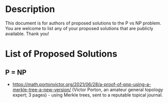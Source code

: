# Description

This document is for authors of proposed solutions to the P vs NP problem.  You are welcome to list any of your proposed solutions that are publicly available.  Thank you!

# List of Proposed Solutions

## P = NP

* https://math.portonvictor.org/2021/06/28/a-proof-of-pnp-using-a-merkle-tree-a-new-version/
 (Victor Porton, an amateur general topology expert; 3 pages) - using Merkle trees, sent to a reputable topical journal.
